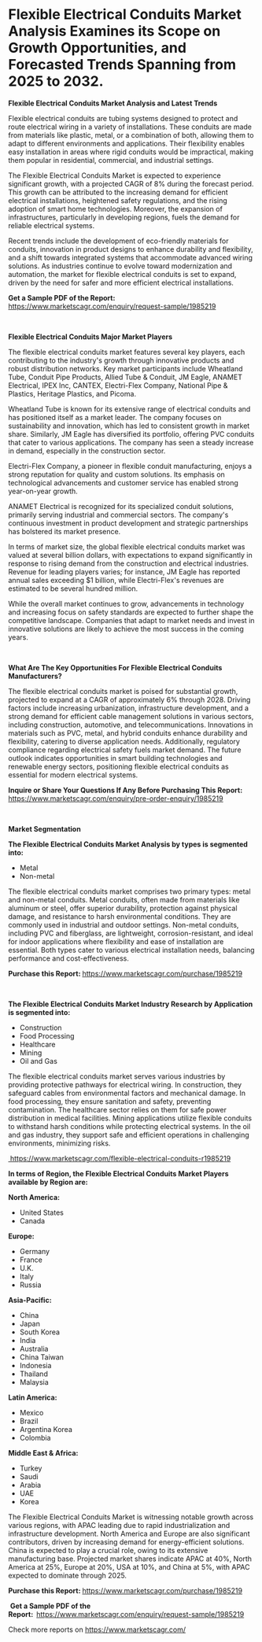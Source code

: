 <p><h1>Flexible Electrical Conduits Market Analysis Examines its Scope on Growth Opportunities, and Forecasted Trends Spanning from 2025 to 2032.</h1></p><p><strong>Flexible Electrical Conduits Market Analysis and Latest Trends</strong></p>
<p><p>Flexible electrical conduits are tubing systems designed to protect and route electrical wiring in a variety of installations. These conduits are made from materials like plastic, metal, or a combination of both, allowing them to adapt to different environments and applications. Their flexibility enables easy installation in areas where rigid conduits would be impractical, making them popular in residential, commercial, and industrial settings.</p><p>The Flexible Electrical Conduits Market is expected to experience significant growth, with a projected CAGR of 8% during the forecast period. This growth can be attributed to the increasing demand for efficient electrical installations, heightened safety regulations, and the rising adoption of smart home technologies. Moreover, the expansion of infrastructures, particularly in developing regions, fuels the demand for reliable electrical systems. </p><p>Recent trends include the development of eco-friendly materials for conduits, innovation in product designs to enhance durability and flexibility, and a shift towards integrated systems that accommodate advanced wiring solutions. As industries continue to evolve toward modernization and automation, the market for flexible electrical conduits is set to expand, driven by the need for safer and more efficient electrical installations.</p></p>
<p><strong>Get a Sample PDF of the Report:&nbsp;</strong> <a href="https://www.marketscagr.com/enquiry/request-sample/1985219?utm_campaign=1126&utm_medium=2&utm_source=Github&utm_content=ia&utm_term=19022025&utm_id=flexible-electrical-conduits">https://www.marketscagr.com/enquiry/request-sample/1985219</a></p>
<p>&nbsp;</p>
<p><strong>Flexible Electrical Conduits Major Market Players</strong></p>
<p><p>The flexible electrical conduits market features several key players, each contributing to the industry's growth through innovative products and robust distribution networks. Key market participants include Wheatland Tube, Conduit Pipe Products, Allied Tube & Conduit, JM Eagle, ANAMET Electrical, IPEX Inc, CANTEX, Electri-Flex Company, National Pipe & Plastics, Heritage Plastics, and Picoma.</p><p>Wheatland Tube is known for its extensive range of electrical conduits and has positioned itself as a market leader. The company focuses on sustainability and innovation, which has led to consistent growth in market share. Similarly, JM Eagle has diversified its portfolio, offering PVC conduits that cater to various applications. The company has seen a steady increase in demand, especially in the construction sector.</p><p>Electri-Flex Company, a pioneer in flexible conduit manufacturing, enjoys a strong reputation for quality and custom solutions. Its emphasis on technological advancements and customer service has enabled strong year-on-year growth. </p><p>ANAMET Electrical is recognized for its specialized conduit solutions, primarily serving industrial and commercial sectors. The company's continuous investment in product development and strategic partnerships has bolstered its market presence.</p><p>In terms of market size, the global flexible electrical conduits market was valued at several billion dollars, with expectations to expand significantly in response to rising demand from the construction and electrical industries. Revenue for leading players varies; for instance, JM Eagle has reported annual sales exceeding $1 billion, while Electri-Flex's revenues are estimated to be several hundred million.</p><p>While the overall market continues to grow, advancements in technology and increasing focus on safety standards are expected to further shape the competitive landscape. Companies that adapt to market needs and invest in innovative solutions are likely to achieve the most success in the coming years.</p></p>
<p>&nbsp;</p>
<p><strong>What Are The Key Opportunities For Flexible Electrical Conduits Manufacturers?</strong></p>
<p><p>The flexible electrical conduits market is poised for substantial growth, projected to expand at a CAGR of approximately 6% through 2028. Driving factors include increasing urbanization, infrastructure development, and a strong demand for efficient cable management solutions in various sectors, including construction, automotive, and telecommunications. Innovations in materials such as PVC, metal, and hybrid conduits enhance durability and flexibility, catering to diverse application needs. Additionally, regulatory compliance regarding electrical safety fuels market demand. The future outlook indicates opportunities in smart building technologies and renewable energy sectors, positioning flexible electrical conduits as essential for modern electrical systems.</p></p>
<p><strong>Inquire or Share Your Questions If Any Before Purchasing This Report:</strong> <a href="https://www.marketscagr.com/enquiry/pre-order-enquiry/1985219?utm_campaign=1126&utm_medium=2&utm_source=Github&utm_content=ia&utm_term=19022025&utm_id=flexible-electrical-conduits">https://www.marketscagr.com/enquiry/pre-order-enquiry/1985219</a></p>
<p>&nbsp;</p>
<p><strong>Market Segmentation</strong></p>
<p><strong>The Flexible Electrical Conduits Market Analysis by types is segmented into:</strong></p>
<p><ul><li>Metal</li><li>Non-metal</li></ul></p>
<p><p>The flexible electrical conduits market comprises two primary types: metal and non-metal conduits. Metal conduits, often made from materials like aluminum or steel, offer superior durability, protection against physical damage, and resistance to harsh environmental conditions. They are commonly used in industrial and outdoor settings. Non-metal conduits, including PVC and fiberglass, are lightweight, corrosion-resistant, and ideal for indoor applications where flexibility and ease of installation are essential. Both types cater to various electrical installation needs, balancing performance and cost-effectiveness.</p></p>
<p><strong>Purchase this Report:&nbsp;</strong><a href="https://www.marketscagr.com/purchase/1985219?utm_campaign=1126&utm_medium=2&utm_source=Github&utm_content=ia&utm_term=19022025&utm_id=flexible-electrical-conduits">https://www.marketscagr.com/purchase/1985219</a></p>
<p>&nbsp;</p>
<p><strong>The Flexible Electrical Conduits Market Industry Research by Application is segmented into:</strong></p>
<p><ul><li>Construction</li><li>Food Processing</li><li>Healthcare</li><li>Mining</li><li>Oil and Gas</li></ul></p>
<p><p>The flexible electrical conduits market serves various industries by providing protective pathways for electrical wiring. In construction, they safeguard cables from environmental factors and mechanical damage. In food processing, they ensure sanitation and safety, preventing contamination. The healthcare sector relies on them for safe power distribution in medical facilities. Mining applications utilize flexible conduits to withstand harsh conditions while protecting electrical systems. In the oil and gas industry, they support safe and efficient operations in challenging environments, minimizing risks.</p></p>
<p><a href="https://www.marketscagr.com/flexible-electrical-conduits-r1985219?utm_campaign=1126&utm_medium=2&utm_source=Github&utm_content=ia&utm_term=19022025&utm_id=flexible-electrical-conduits">&nbsp;https://www.marketscagr.com/flexible-electrical-conduits-r1985219</a></p>
<p><strong>In terms of Region, the Flexible Electrical Conduits Market Players available by Region are:</strong></p>
<p>
    <p> <strong> North America: </strong>
        <ul>
            <li>United States</li>
            <li>Canada</li>
        </ul>
        </p> 
    <p> <strong> Europe: </strong>
        <ul>
            <li>Germany</li>
            <li>France</li>
            <li>U.K.</li>
            <li>Italy</li>
            <li>Russia</li>
        </ul>
        </p> 
    <p> <strong> Asia-Pacific: </strong>
        <ul>
            <li>China</li>
            <li>Japan</li>
            <li>South Korea</li>
            <li>India</li>
            <li>Australia</li>
            <li>China Taiwan</li>
            <li>Indonesia</li>
            <li>Thailand</li>
            <li>Malaysia</li>
        </ul>
        </p> 
    <p> <strong> Latin America: </strong>
        <ul>
            <li>Mexico</li>
            <li>Brazil</li>
            <li>Argentina Korea</li>
            <li>Colombia</li>
        </ul>
        </p> 
    <p> <strong> Middle East & Africa: </strong>
        <ul>
            <li>Turkey</li>
            <li>Saudi</li>
            <li>Arabia</li>
            <li>UAE</li>
            <li>Korea</li>
        </ul>
    </p>
    </p>
<p><p>The Flexible Electrical Conduits Market is witnessing notable growth across various regions, with APAC leading due to rapid industrialization and infrastructure development. North America and Europe are also significant contributors, driven by increasing demand for energy-efficient solutions. China is expected to play a crucial role, owing to its extensive manufacturing base. Projected market shares indicate APAC at 40%, North America at 25%, Europe at 20%, USA at 10%, and China at 5%, with APAC expected to dominate through 2025.</p></p>
<p><strong>Purchase this Report: </strong><a href="https://www.marketscagr.com/purchase/1985219?utm_campaign=1126&utm_medium=2&utm_source=Github&utm_content=ia&utm_term=19022025&utm_id=flexible-electrical-conduits">https://www.marketscagr.com/purchase/1985219</a></p>
<p>&nbsp;<strong>Get a Sample PDF of the Report:&nbsp;&nbsp;</strong><a href="https://www.marketscagr.com/enquiry/request-sample/1985219?utm_campaign=1126&utm_medium=2&utm_source=Github&utm_content=ia&utm_term=19022025&utm_id=flexible-electrical-conduits">https://www.marketscagr.com/enquiry/request-sample/1985219</a></p>
<p><strong></strong></p>
<p>Check more reports on <a href="https://www.marketscagr.com/?utm_campaign=1126&utm_medium=2&utm_source=Github&utm_content=ia&utm_term=19022025&utm_id=flexible-electrical-conduits">https://www.marketscagr.com/</a></p>